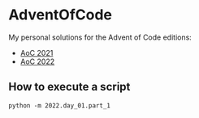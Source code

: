 # AdventOfCode

My personal solutions for the Advent of Code editions:
- [AoC 2021](https://adventofcode.com/2021)
- [AoC 2022](https://adventofcode.com/2022)

## How to execute a script

```
python -m 2022.day_01.part_1
```

